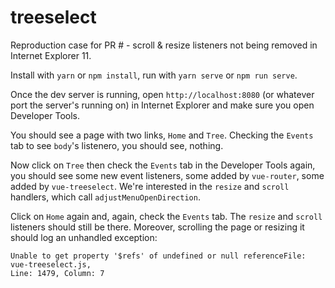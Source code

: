 # treeselect

Reproduction case for PR # - scroll & resize listeners not being removed in Internet Explorer 11.

Install with `yarn` or `npm install`, run with `yarn serve` or `npm run serve`.

Once the dev server is running, open `http://localhost:8080` (or whatever port the server's running on) in Internet Explorer and make sure you open Developer Tools. 

You should see a page with two links, `Home` and `Tree`. Checking the `Events` tab to see  `body`'s listenero, you should see, nothing.

Now click on `Tree` then check the `Events` tab in the Developer Tools again, you should see some new event listeners, some added by `vue-router`, some added by `vue-treeselect`. We're interested in the `resize` and `scroll` handlers, which call `adjustMenuOpenDirection`.

Click on `Home` again and, again, check the `Events` tab. The `resize` and `scroll` listeners should still be there. Moreover, scrolling the page or resizing it should log an unhandled exception:

```
Unable to get property '$refs' of undefined or null referenceFile: vue-treeselect.js, 
Line: 1479, Column: 7
```
